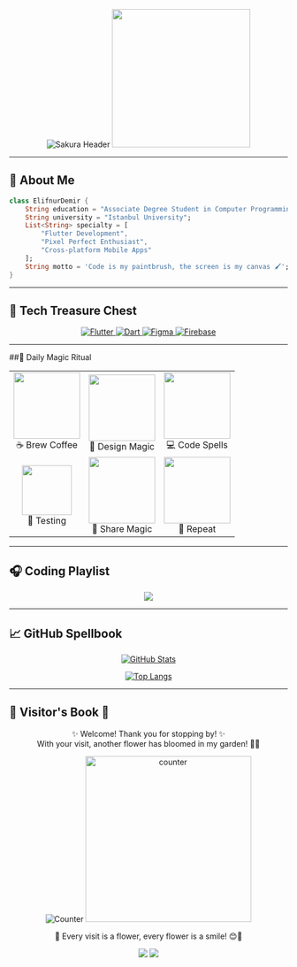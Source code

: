 
<div align="center">
  
<!-- Sakura Animated Banner -->
<img src="https://readme-typing-svg.demolab.com?font=Pixelify+Sans&size=30&duration=3000&pause=500&color=FFB3E6&center=true&vCenter=true&width=800&height=100&lines=%F0%9F%8C%B8%E2%9C%A8%F0%9F%92%AB+Hello%2C+I%27m+Elifnur%21;%F0%9F%93%9A+Computer+Programming+Student+%40+Istanbul+Uni;%F0%9F%8E%80+Pixel+Magic+in+UI%2FUX&repeat=true" alt="Sakura Header">

<img src="https://media.giphy.com/media/JIX9t2j0ZTN9S/giphy.gif" width="250">

</div>

---

## 🌸 About Me



```dart
class ElifnurDemir {
    String education = "Associate Degree Student in Computer Programming";
    String university = "Istanbul University";
    List<String> specialty = [
        "Flutter Development", 
        "Pixel Perfect Enthusiast",
        "Cross-platform Mobile Apps"
    ];
    String motto = 'Code is my paintbrush, the screen is my canvas 🖌️';
}
```

---

## 🌸 Tech Treasure Chest

<div align="center">

<!-- Interactive Skill Cards -->
<a href="https://flutter.dev" target="_blank">
  <img src="https://img.shields.io/badge/Flutter-FF69B4?style=for-the-badge&logo=flutter&logoColor=white&labelColor=FFB3E6" alt="Flutter">
</a>

<a href="https://dart.dev" target="_blank">
  <img src="https://img.shields.io/badge/Dart-00B4D8?style=for-the-badge&logo=dart&logoColor=white&labelColor=89CFF0" alt="Dart">
</a>

<a href="https://figma.com" target="_blank">
  <img src="https://img.shields.io/badge/Figma-FF9FED?style=for-the-badge&logo=figma&logoColor=white&labelColor=FFD1DC" alt="Figma">
</a>

<a href="https://firebase.google.com" target="_blank">
  <img src="https://img.shields.io/badge/Firebase-FFD700?style=for-the-badge&logo=firebase&logoColor=black&labelColor=FFFACD" alt="Firebase">
</a>

</div>

---
##🎀 Daily Magic Ritual

<div align="center">

<table>
  <tr>
    <td align="center">
      <img src="https://media.giphy.com/media/d98eGMM9rZ3Y0ZvCqP/giphy.gif" width="120">
      <br>
      ☕ Brew Coffee
    </td>
    <td align="center">
      <img src="https://media4.giphy.com/media/v1.Y2lkPTc5MGI3NjExOWF2dXNvbHJ5ZGE3M2lqMGs5d3lqYTQzcXlnY2Y0YjJjcHM5M2dmOCZlcD12MV9pbnRlcm5hbF9naWZfYnlfaWQmY3Q9Zw/povenlBAIz14s/giphy.gif" width="120">
      <br>
      🎨 Design Magic
    </td>
    <td align="center">
           <img src="https://i.pinimg.com/originals/69/d2/8c/69d28cb69a870c8ebee0149f7d9fd7a5.gif" width="120">
      <br>
      💻 Code Spells
    </td>
  </tr>
  <tr>
    <td align="center">
           <img src="https://media0.giphy.com/media/Vcdbi5o470i9FACaZO/giphy.gif" width="90">
      <br>
      🧪 Testing
    </td>
    <td align="center">
            <img src="https://media.giphy.com/media/U3qYN8S0j3bpK/giphy.gif" width="120" height='120'>
      <br>
      🎉 Share Magic
    </td>
    <td align="center">
      <img src="https://media.giphy.com/media/s8UHGqq9xqJmwZZtHn/giphy.gif" width="120">
      <br>
      🔁 Repeat
    </td>
  </tr>
</table>

</div>


---

## 🎧 Coding Playlist

<div align="center">

<a href="https://www.youtube.com/playlist?list=PLa7YQEMur3p9jTfPJudeXSRYqsKF2TMEL">
  <img src="https://img.shields.io/badge/-%F0%9F%8E%A7%20Listen%20While%20Coding-FF69B4?style=for-the-badge&logo=youtube&logoColor=white">
</a>

</div>

---

## 📈 GitHub Spellbook

<div align="center">

[![GitHub Stats](https://github-readme-stats.vercel.app/api?username=elifnurdemir&show_icons=true&theme=radical&bg_color=FFB3E6,FF69B4,FFD700&title_color=fff&icon_color=fff&border_color=ffffff)](https://github.com/elifnurdemir)

[![Top Langs](https://github-readme-stats.vercel.app/api/top-langs/?username=elifnurdemir&layout=compact&theme=radical&bg_color=FFD1DC,FFB3E6,89CFF0&title_color=ff69b4&border_color=ffffff)](https://github.com/elifnurdemir)

</div>

---

## 🌸 Visitor's Book 🌸

<div align="center">

✨ Welcome! Thank you for stopping by! ✨  
With your visit, another flower has bloomed in my garden! 🌷💕

<!-- Sakura Blossom Counter --><!-- SVG Flower Counter (Özel Tasarım) -->
<img src="https://svg-banners.vercel.app/api?type=glitch&text1=🌸%20Blooms%20🌸&width=800&height=200" alt="Counter">
<img src="https://count.getloli.com/get/@elifnurdemir?theme=gelbooru" alt="counter" width="300">

🌿 Every visit is a flower, every flower is a smile! 😊🌼  

</div>

<p align="center">
  <img src="https://img.shields.io/badge/%F0%9F%8C%B8_Flowers_Blossomed-ffadc6?style=for-the-badge&logoColor=ff69b4&logo=spring">
  <img src="https://img.shields.io/badge/%E2%98%80%EF%B8%8F_Stay_Sunshine!-c2a2ff?style=for-the-badge&logo=heart">
</p>

